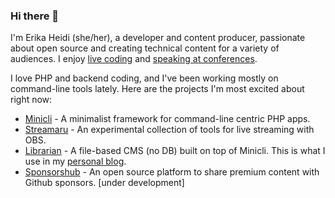 ### Hi there 👋
I'm Erika Heidi (she/her), a developer and content producer, passionate about open source and creating technical content for a variety of audiences. I enjoy [live coding](https://twitch.tv/erikaheidi) and [speaking at conferences]().

I love PHP and backend coding, and I've been working mostly on command-line tools lately. Here are the projects I'm most excited about right now:

- [Minicli](https://github.com/minicli/minicli) - A minimalist framework for command-line centric PHP apps.
- [Streamaru](https://github.com/erikaheidi/streamaru) - An experimental collection of tools for live streaming with OBS.
- [Librarian](https://github.com/minicli/librarian) - A file-based CMS (no DB) built on top of Minicli. This is what I use in my [personal blog](https://eheidi.dev).
- [Sponsorshub](https://github.com/erikaheidi/sponsorshub) - An open source platform to share premium content with Github sponsors. [under development]

<!--
**erikaheidi/erikaheidi** is a ✨ _special_ ✨ repository because its `README.md` (this file) appears on your GitHub profile.

Here are some ideas to get you started:

- 🔭 I’m currently working on ...
- 🌱 I’m currently learning ...
- 👯 I’m looking to collaborate on ...
- 🤔 I’m looking for help with ...
- 💬 Ask me about ...
- 📫 How to reach me: ...
- 😄 Pronouns: ...
- ⚡ Fun fact: ...
-->
